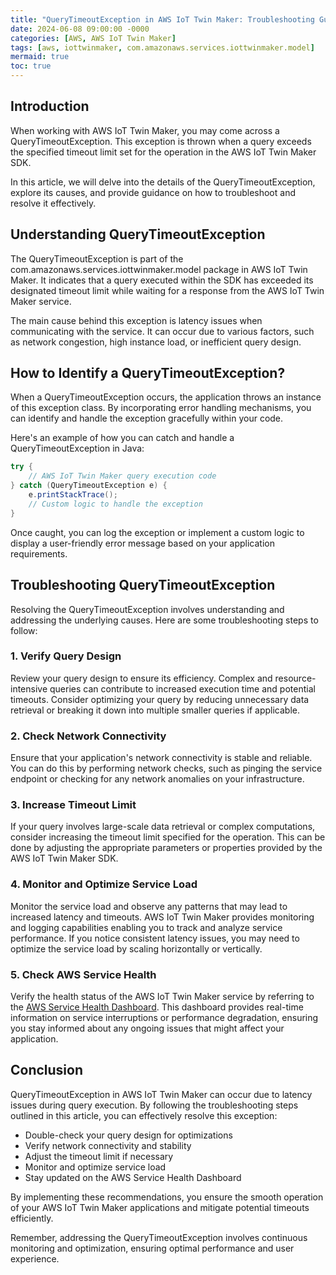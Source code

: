 ```yaml
---
title: "QueryTimeoutException in AWS IoT Twin Maker: Troubleshooting Guide"
date: 2024-06-08 09:00:00 -0000
categories: [AWS, AWS IoT Twin Maker]
tags: [aws, iottwinmaker, com.amazonaws.services.iottwinmaker.model]
mermaid: true
toc: true
---
```



## Introduction

When working with AWS IoT Twin Maker, you may come across a QueryTimeoutException. This exception is thrown when a query exceeds the specified timeout limit set for the operation in the AWS IoT Twin Maker SDK.

In this article, we will delve into the details of the QueryTimeoutException, explore its causes, and provide guidance on how to troubleshoot and resolve it effectively.

## Understanding QueryTimeoutException

The QueryTimeoutException is part of the com.amazonaws.services.iottwinmaker.model package in AWS IoT Twin Maker. It indicates that a query executed within the SDK has exceeded its designated timeout limit while waiting for a response from the AWS IoT Twin Maker service.

The main cause behind this exception is latency issues when communicating with the service. It can occur due to various factors, such as network congestion, high instance load, or inefficient query design.

## How to Identify a QueryTimeoutException?

When a QueryTimeoutException occurs, the application throws an instance of this exception class. By incorporating error handling mechanisms, you can identify and handle the exception gracefully within your code.

Here's an example of how you can catch and handle a QueryTimeoutException in Java:

```java
try {
    // AWS IoT Twin Maker query execution code
} catch (QueryTimeoutException e) {
    e.printStackTrace();
    // Custom logic to handle the exception
}
```

Once caught, you can log the exception or implement a custom logic to display a user-friendly error message based on your application requirements.

## Troubleshooting QueryTimeoutException

Resolving the QueryTimeoutException involves understanding and addressing the underlying causes. Here are some troubleshooting steps to follow:

### 1. Verify Query Design

Review your query design to ensure its efficiency. Complex and resource-intensive queries can contribute to increased execution time and potential timeouts. Consider optimizing your query by reducing unnecessary data retrieval or breaking it down into multiple smaller queries if applicable.

### 2. Check Network Connectivity

Ensure that your application's network connectivity is stable and reliable. You can do this by performing network checks, such as pinging the service endpoint or checking for any network anomalies on your infrastructure.

### 3. Increase Timeout Limit

If your query involves large-scale data retrieval or complex computations, consider increasing the timeout limit specified for the operation. This can be done by adjusting the appropriate parameters or properties provided by the AWS IoT Twin Maker SDK.

### 4. Monitor and Optimize Service Load

Monitor the service load and observe any patterns that may lead to increased latency and timeouts. AWS IoT Twin Maker provides monitoring and logging capabilities enabling you to track and analyze service performance. If you notice consistent latency issues, you may need to optimize the service load by scaling horizontally or vertically.

### 5. Check AWS Service Health

Verify the health status of the AWS IoT Twin Maker service by referring to the [AWS Service Health Dashboard](https://status.aws.amazon.com/). This dashboard provides real-time information on service interruptions or performance degradation, ensuring you stay informed about any ongoing issues that might affect your application.

## Conclusion

QueryTimeoutException in AWS IoT Twin Maker can occur due to latency issues during query execution. By following the troubleshooting steps outlined in this article, you can effectively resolve this exception:

- Double-check your query design for optimizations
- Verify network connectivity and stability
- Adjust the timeout limit if necessary
- Monitor and optimize service load
- Stay updated on the AWS Service Health Dashboard

By implementing these recommendations, you ensure the smooth operation of your AWS IoT Twin Maker applications and mitigate potential timeouts efficiently.

Remember, addressing the QueryTimeoutException involves continuous monitoring and optimization, ensuring optimal performance and user experience.

